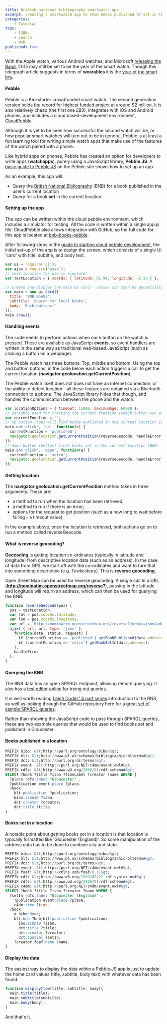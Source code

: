 ```yaml
---
title: British national bibliography smartwatch app
excerpt: creating a smartwatch app to show books published or set in the current location
categories:
    - Tutorial
tags:
    - ISBNs
    - Search
    - Web
published: true
---
```


With the Apple watch, various Android watches, and Microsoft [releasing the Band](https://www.microsoft.com/microsoft-band/en-gb), 2015 may still be set to be the year of the smart watch. Though this telegraph article suggests in terms of **wearables** it is the [year of the smart bra](http://www.telegraph.co.uk/news/predictions/technology/11306735/wearable-technology-trend.html).

#### Pebble

Pebble is a Kickstarter crowdfunded smart watch. The second generation version holds the record for highest funded project at around $2 million. It is also relatively cheap (the first one £80), integrates with iOS and Android phones, and includes a cloud based-development environment, [CloudPebble](http://cloudpebble.net).

Although it is yet to be seen how successful the second watch will be, or how popular smart watches will turn out to be in general, Pebble is at least a fun learning tool for writing simple watch apps that make use of the features of the watch paired with a phone.

Like hybrid apps on phones, Pebble has created an option for developers to write apps (**watchapps**), purely using a JavaScript library, **Pebble.JS**. A [basic guide to Pebble.JS](http://developer.getpebble.com/guides/js-apps/pebble-js/) on the Pebble site shows how to set up an app.

As an example, this app will:

- Query the [British National Bibliography](http://bnb.bl.uk/) (BNB) for a book published in the user's current location
- Query for a book **set** in the current location

#### Setting up the app

The app can be written within the cloud pebble environment, which includes a simulator for testing.  All the code is written within a single app.js file. CloudPebble also allows integration with GitHub, so the full code for this app is located at [bnb-books-pebble](https://github.com/LibrariesHacked/bnb-books-pebble).

After following steps in the [guide to starting cloud pebble development](http://developer.getpebble.com/guides/js-apps/pebble-js/), the initial set-up of the app is to design the screen, which consists of a single UI 'card' with title, subtitle, and body text.

```JavaScript
var ui = require('ui');
var ajax = require('ajax');
// test location for use in simulator
var testLocation = { coords: { latitude: 51.94, longitude: -2.26 } };

// Create and display the main UI card - values can then be dynamically changed
var main = new ui.Card({
  title: 'BNB Books',
  subtitle: 'Search for local books',
  body: 'Push buttons!'
});
main.show();
```

#### Handling events

The code needs to perform actions when each button on the watch is pressed. These are available as JavaScript **events**, so event handlers are written in the same way as traditional web-based JavaScript (such as clicking a button on a webpage).

The Pebble watch has three buttons. Top, middle and bottom. Using the top and bottom buttons, in the code below each action triggers a call to get the current location (**navigator.geolocation.getCurrentPosition**).

The Pebble watch itself does not does not have an Internet connection, or the ability to detect location - all these features are obtained via a Bluetooth connection to a phone. The JavaScript library hides that though, and handles the communication between the phone and the watch.

```JavaScript
var locationOptions = { timeout: 15000, maximumAge: 60000 };
// variable used for tracking the current function (which button was pressed)
var currentFunction = '';
// up button (top) will find books published in the current location (BNB)
main.on('click', 'up', function(e) {
  currentFunction = 'published';
  navigator.geolocation.getCurrentPosition(reverseGeocode, handleError, locationOptions);
});
// down button (bottom) finds books set in the current location (BNB)
main.on('click', 'down', function(e) {
  currentFunction = 'setin';
  navigator.geolocation.getCurrentPosition(reverseGeocode, handleError, locationOptions);
});

```

#### Getting location

The **navigator.geolocation.getCurrentPosition** method takes in three arguments. These are:

- a method to run when the location has been retrieved;
- a method to run if there is an error;
- options for the request to get position (such as a how long to wait before failing - a timeout value).

In the example above, once the location is retrieved, both actions go on to run a method called reverseGeocode.

#### What is reverse geocoding?

**Geocoding** is getting location co-ordinates (typically in latitude and longitude) from descriptive location data (such as an address). In the case of data from GPS, we start off with the co-ordinates and want to turn that into something descriptive (e.g. Tewkesbury). This is **reverse geocoding**.

Open Street Map can be used for reverse geocoding. A single call to a URL (**http://nominatim.openstreetmap.org/reverse?**), passing in the latitude and longitude will return an address, which can then be used for querying the BNB.

```JavaScript
function reverseGeocode(pos) {
  pos = testLocation;
  var lat = pos.coords.latitude;
  var lon = pos.coords.longitude;
  var url = 'http://nominatim.openstreetmap.org/reverse?format=json&addressdetails=1&lat=' + lat + '&lon=' + lon;
  ajax( { url: url, type: 'json' },
    function(data, status, request) {
      if (currentFunction == 'published') getBookPublished(data.address);
      if (currentFunction == 'setin') getBookSetIn(data.address);
    },
    handleError
  );
}
```

#### Querying the BNB

The BNB data has an open SPARQL endpoint, allowing remote querying. It also has a [test editor online](http://bnb.data.bl.uk/flint-sparql) for trying out queries.

It is well worth reading [Leigh Dodds' 4 part series](http://blog.ldodds.com/2014/10/08/an-introduction-to-the-british-national-bibliography/) introduction to the BNB, as well as looking through the GitHub repository here for a great [set of sample SPARQL queries](https://github.com/ldodds/bnb-queries).

Rather than showing the JavaScript code to pass through SPARQL queries, these are two example queries that would be used to find books set and published in Gloucester.

#### Books published in a location

```SQL
PREFIX bibo: &lt;http://purl.org/ontology/bibo/&gt;
PREFIX blt: &lt;http://www.bl.uk/schemas/bibliographic/blterms#&gt;
PREFIX dct: &lt;http://purl.org/dc/terms/&gt;
PREFIX event: &lt;http://purl.org/NET/c4dm/event.owl#&gt;
PREFIX rdfs: &lt;http://www.w3.org/2000/01/rdf-schema#&gt;
SELECT ?book ?title ?isbn ?timeLabel ?creator ?name WHERE {
  ?place rdfs:label "Gloucester" .
  ?publication event:place ?place.
  ?book
    blt:publication ?publication;
    bibo:isbn10 ?isbn;
    dct:creator ?creator;
    dct:title ?title.
}
```

#### Books set in a location

A notable point about getting books set in a location is that location is typically formatted like 'Gloucester (England)'. So some manipulation of the address data has to be done to combine city and state.

```SQL
PREFIX bibo: &lt;http://purl.org/ontology/bibo/&gt;
PREFIX blt: &lt;http://www.bl.uk/schemas/bibliographic/blterms#&gt;
PREFIX dct: &lt;http://purl.org/dc/terms/&gt;
PREFIX event: &lt;http://purl.org/NET/c4dm/event.owl#&gt;
PREFIX foaf: &lt;http://xmlns.com/foaf/0.1/&gt;
PREFIX rdf: &lt;http://www.w3.org/1999/02/22-rdf-syntax-ns#&gt;
PREFIX rdfs: &lt;http://www.w3.org/2000/01/rdf-schema#&gt;
PREFIX c4dm: &lt;http://purl.org/NET/c4dm/event.owl#&gt;
SELECT ?book ?title ?isbn ?creator ?name WHERE {
  ?setIn rdfs:label "Gloucester (England)" .
    ?publication event:place ?place;
    c4dm:time ?time.
  ?book
    a bibo:Book;
    blt:bnb ?bnb;blt:publication ?publication;
      ibo:isbn10 ?isbn;
      dct:title ?title;
      dct:creator ?creator;
      dct:spatial ?setIn.
    ?creator foaf:name ?name.
}
```

#### Display the data

The easiest way to display the data within a Pebble.JS app is just to update the home card values (title, subtitle, body text) with whatever data has been found.

```JavaScript
function displayItem(title, subtitle, body){
  main.title(title);
  main.subtitle(subtitle);
  main.body(body);
}
```

And that's it.
